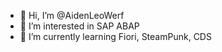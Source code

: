- 👋 Hi, I’m @AidenLeoWerf
- 👀 I’m interested in SAP ABAP
- 🌱 I’m currently learning Fiori, SteamPunk, CDS

<!---
AidenLeoWerf/AidenLeoWerf is a ✨ special ✨ repository because its `README.md` (this file) appears on your GitHub profile.
You can click the Preview link to take a look at your changes.
--->
